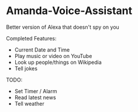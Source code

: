 # Amanda-Voice-Assistant
Better version of Alexa that doesn't spy on you

Completed Features:
  - Current Date and Time
  - Play music or video on YouTube
  - Look up people/things on Wikipedia
  - Tell jokes

TODO:
  - Set Timer / Alarm
  - Read latest news
  - Tell weather
